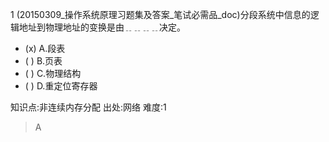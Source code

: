 1
(20150309_操作系统原理习题集及答案_笔试必需品_doc)分段系统中信息的逻辑地址到物理地址的变换是由﹎﹎﹎﹎决定。
- (x) A.段表
- ( ) B.页表
- ( ) C.物理结构
- ( ) D.重定位寄存器

知识点:非连续内存分配
出处:网络
难度:1
> A
